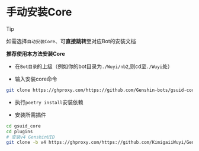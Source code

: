 # 手动安装Core

> [!TIP]
> 如需选择`自动安装Core`、可**直接跳转**至对应Bot的安装文档
>
> **推荐使用本方法安装Core**

- 在`Bot目录`的上级（例如你的bot目录为`./Wuyi/nb2`,则cd至`./Wuyi`处）

- 输入安装core命令

```sh
git clone https://ghproxy.com/https://github.com/Genshin-bots/gsuid-core.git --depth=1 --single-branch
```
- 执行`poetry install`安装依赖

- 安装所需插件

```sh
cd gsuid_core
cd plugins
# 安装v4 GenshinUID
git clone -b v4 https://ghproxy.com/https://github.com/KimigaiiWuyi/GenshinUID.git --depth=1 --single-branch
```
